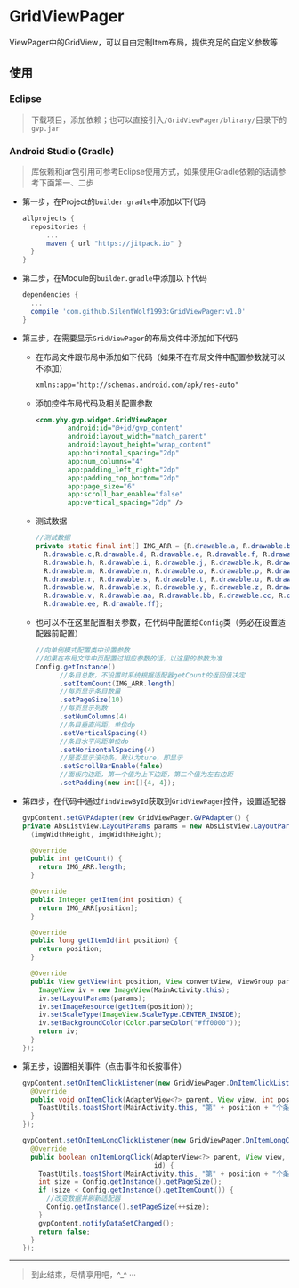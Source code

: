 # GridViewPager
ViewPager中的GridView，可以自由定制Item布局，提供充足的自定义参数等

## 使用

### Eclipse

> 下载项目，添加依赖；也可以直接引入`/GridViewPager/blirary/`目录下的`gvp.jar`

### Android Studio (Gradle)

> 库依赖和jar包引用可参考Eclipse使用方式，如果使用Gradle依赖的话请参考下面第一、二步

* 第一步，在Project的`builder.gradle`中添加以下代码

  ```groovy
  allprojects {
  	repositories {
  		...
  		maven { url "https://jitpack.io" }
  	}
  }
  ```

* 第二步，在Module的`builder.gradle`中添加以下代码

  ```groovy
  dependencies {
  	...
  	compile 'com.github.SilentWolf1993:GridViewPager:v1.0'
  }
  ```


* 第三步，在需要显示`GridViewPager`的布局文件中添加如下代码

  * 在布局文件跟布局中添加如下代码（如果不在布局文件中配置参数就可以不添加）

    ```xml
    xmlns:app="http://schemas.android.com/apk/res-auto"
    ```

  * 添加控件布局代码及相关配置参数

    ```xml
    <com.yhy.gvp.widget.GridViewPager
            android:id="@+id/gvp_content"
            android:layout_width="match_parent"
            android:layout_height="wrap_content"
            app:horizontal_spacing="2dp"
            app:num_columns="4"
            app:padding_left_right="2dp"
            app:padding_top_bottom="2dp"
            app:page_size="6"
            app:scroll_bar_enable="false"
            app:vertical_spacing="2dp" />
    ```

  * 测试数据

    ```java
    //测试数据
    private static final int[] IMG_ARR = {R.drawable.a, R.drawable.b, 
      R.drawable.c,R.drawable.d, R.drawable.e, R.drawable.f, R.drawable.g, 
      R.drawable.h, R.drawable.i, R.drawable.j, R.drawable.k, R.drawable.l, 
      R.drawable.m, R.drawable.n, R.drawable.o, R.drawable.p, R.drawable.q, 
      R.drawable.r, R.drawable.s, R.drawable.t, R.drawable.u, R.drawable.v, 
      R.drawable.w, R.drawable.x, R.drawable.y, R.drawable.z, R.drawable.u, 
      R.drawable.v, R.drawable.aa, R.drawable.bb, R.drawable.cc, R.drawable.dd,
      R.drawable.ee, R.drawable.ff};
    ```

  * 也可以不在这里配置相关参数，在代码中配置给`Config`类（务必在设置适配器前配置）

    ```java
    //向单例模式配置类中设置参数
    //如果在布局文件中页配置过相应参数的话，以这里的参数为准
    Config.getInstance()
          //条目总数，不设置时系统根据适配器getCount的返回值决定
          .setItemCount(IMG_ARR.length)
          //每页显示条目数量
          .setPageSize(10)
          //每页显示列数
          .setNumColumns(4)
          //条目垂直间距，单位dp
          .setVerticalSpacing(4)
          //条目水平间距单位dp
          .setHorizontalSpacing(4)
          //是否显示滚动条，默认为ture，即显示
          .setScrollBarEnable(false)
          //面板内边距，第一个值为上下边距，第二个值为左右边距
          .setPadding(new int[]{4, 4});
    ```

* 第四步，在代码中通过`findViewById`获取到`GridViewPager`控件，设置适配器

  ```java
  gvpContent.setGVPAdapter(new GridViewPager.GVPAdapter() {
  private AbsListView.LayoutParams params = new AbsListView.LayoutParams
    (imgWidthHeight, imgWidthHeight);

    @Override
    public int getCount() {
      return IMG_ARR.length;
    }

    @Override
    public Integer getItem(int position) {
      return IMG_ARR[position];
    }

    @Override
    public long getItemId(int position) {
      return position;
    }

    @Override
    public View getView(int position, View convertView, ViewGroup parent) {
      ImageView iv = new ImageView(MainActivity.this);
      iv.setLayoutParams(params);
      iv.setImageResource(getItem(position));
      iv.setScaleType(ImageView.ScaleType.CENTER_INSIDE);
      iv.setBackgroundColor(Color.parseColor("#ff0000"));
      return iv;
    }
  });
  ```

* 第五步，设置相关事件（点击事件和长按事件）

  ```java
  gvpContent.setOnItemClickListener(new GridViewPager.OnItemClickListener() {
    @Override
    public void onItemClick(AdapterView<?> parent, View view, int position, long id) {
      ToastUtils.toastShort(MainActivity.this, "第" + position + "个条目被点击");
    }
  });

  gvpContent.setOnItemLongClickListener(new GridViewPager.OnItemLongClickListener() {
    @Override
    public boolean onItemLongClick(AdapterView<?> parent, View view, int position, long
                                   id) {
      ToastUtils.toastShort(MainActivity.this, "第" + position + "个条目被长按");
      int size = Config.getInstance().getPageSize();
      if (size < Config.getInstance().getItemCount()) {
        //改变数据并刷新适配器
        Config.getInstance().setPageSize(++size);
      }
      gvpContent.notifyDataSetChanged();
      return false;
    }
  });
  ```

------------------

> 到此结束，尽情享用吧，^_^ ···

